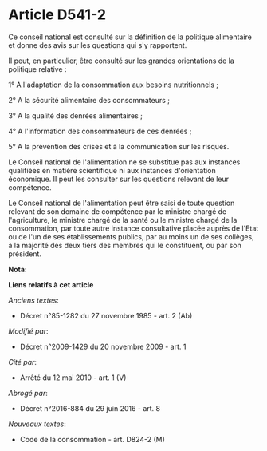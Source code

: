 # Article D541-2

Ce conseil national est consulté sur la définition de la politique alimentaire et donne des avis sur les questions qui s'y
rapportent. 

II peut, en particulier, être consulté sur les grandes orientations de la politique relative : 

1° A l'adaptation de la consommation aux besoins nutritionnels ; 

2° A la sécurité alimentaire des consommateurs ; 

3° A la qualité des denrées alimentaires ; 

4° A l'information des consommateurs de ces denrées ; 

5° A la prévention des crises et à la communication sur les risques. 

Le Conseil national de l'alimentation ne se substitue pas aux instances qualifiées en matière scientifique ni aux instances
d'orientation économique. II peut les consulter sur les questions relevant de leur compétence. 

Le Conseil national de l'alimentation peut être saisi de toute question relevant de son domaine de compétence par le ministre
chargé de l'agriculture, le ministre chargé de la santé ou le ministre chargé de la consommation, par toute autre instance
consultative placée auprès de l'Etat ou de l'un de ses établissements publics, par au moins un de ses collèges, à la majorité
des deux tiers des membres qui le constituent, ou par son président.

**Nota:**



**Liens relatifs à cet article**

_Anciens textes_:

  - Décret n°85-1282 du 27 novembre 1985 - art. 2 (Ab)

_Modifié par_:

  - Décret n°2009-1429 du 20 novembre 2009 - art. 1

_Cité par_:

  - Arrêté du 12 mai 2010 - art. 1 (V)

_Abrogé par_:

  - Décret n°2016-884 du 29 juin 2016 - art. 8

_Nouveaux textes_:

  - Code de la consommation - art. D824-2 (M)
